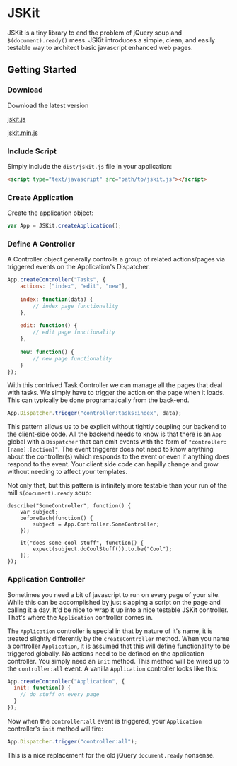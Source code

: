 JSKit
=====

JSKit is a tiny library to end the problem of jQuery soup and `$(document).ready()` mess. JSKit introduces a simple, clean, and easily testable way to architect basic javascript enhanced web pages.

Getting Started
---------------

### Download
Download the latest version

[jskit.js](https://raw.githubusercontent.com/daytonn/jskit/master/dist/jskit.js)

[jskit.min.js](https://raw.githubusercontent.com/daytonn/jskit/master/dist/jskit.min.js)

### Include Script
Simply include the `dist/jskit.js` file in your application:

```html
<script type="text/javascript" src="path/to/jskit.js"></script>
```

### Create Application
Create the application object:

```js
var App = JSKit.createApplication();
```

### Define A Controller
A Controller object generally controlls a group of related actions/pages via triggered events on the Application's Dispatcher.

```js
App.createController("Tasks", {
	actions: ["index", "edit", "new"],
	
	index: function(data) {
		// index page functionality
	},
	
	edit: function() {
		// edit page functionality
	},
	
	new: function() {
		// new page functionality
	}
});
```

With this contrived Task Controller we can manage all the pages that deal with tasks. We simply have to trigger the action on the page when it loads. This can typically be done programatically from the back-end.

```js
App.Dispatcher.trigger("controller:tasks:index", data);
```

This pattern allows us to be explicit without tightly coupling our backend to the client-side code. All the backend needs to know is that there is an `App` global with a `Dispatcher` that can emit events with the form of `"controller:[name]:[action]"`. The event triggerer does not need to know anything about the controller(s) which responds to the event or even if anything does respond to the event. Your client side code can hapilly change and grow without needing to affect your templates.

Not only that, but this pattern is infinitely more testable than your run of the mill `$(document).ready` soup:

```
describe("SomeController", function() {
	var subject;
	beforeEach(function() {
		subject = App.Controller.SomeController;
	});
	
	it("does some cool stuff", function() {
		expect(subject.doCoolStuff()).to.be("Cool");
	});
});
```

### Application Controller
Sometimes you need a bit of javascript to run on every page of your site. While this can be accomplished by just slapping a script on the page and calling it a day, It'd be nice to wrap it up into a nice testable JSKit controller. That's where the `Application` controller comes in.

The `Application` controller is special in that by nature of it's name, it is treated slightly differently by the `createController` method. When you name a controller `Application`, it is assumed that this will define functionality to be triggered globally. No actions need to be defined on the application controller. You simply need an `init` method. This method will be wired up to the `controller:all` event. A vanilla `Application` controller looks like this:

```js
App.createController("Application", {
  init: function() {
    // do stuff on every page
  }
});
```

Now when the `controller:all` event is triggered, your `Application` controller's `init` method will fire:

```js
App.Dispatcher.trigger("controller:all");
```

This is a nice replacement for the old jQuery `document.ready` nonsense.
